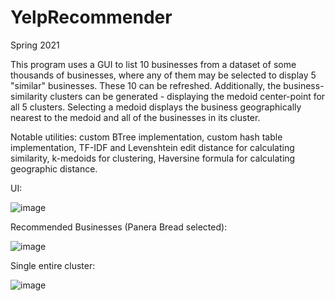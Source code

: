 # YelpRecommender
Spring 2021

This program uses a GUI to list 10 businesses from a dataset of some thousands of businesses, where any of them may be selected to display 5 "similar" businesses. These 10 can be refreshed. Additionally, the business-similarity clusters can be generated - displaying the medoid center-point for all 5 clusters. Selecting a medoid displays the business geographically nearest to the medoid and all of the businesses in its cluster.

Notable utilities: custom BTree implementation, custom hash table implementation, TF-IDF and Levenshtein edit distance for calculating similarity, k-medoids for clustering, Haversine formula for calculating geographic distance.

UI:

![image](https://user-images.githubusercontent.com/97318794/175034671-7f62b887-1a34-473f-aad1-949ee33e7235.png)

Recommended Businesses (Panera Bread selected):

![image](https://user-images.githubusercontent.com/97318794/175035599-6529c006-01a7-49c0-8836-5174b3d9beba.png)

Single entire cluster:

![image](https://user-images.githubusercontent.com/97318794/175035068-31c3a619-2c3a-4d48-9696-434f3b15d782.png)
